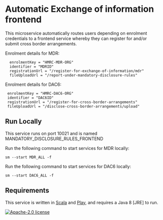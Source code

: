 # Automatic Exchange of information frontend

This microservice automatically routes users depending on enrolment credentials to a frontend service whereby they can register for and/or submit cross border arrangements.

Enrolment details for MDR: 

      enrolmentKey = "HMRC-MDR-ORG"  
      identifier = "MDRID"  
      registrationUrl = "/register-for-exchange-of-information/mdr"
      fileUploadUrl = "/report-under-mandatory-disclosure-rules"
  
  Enrolment details for DAC6: 

     enrolmentKey = "HMRC-DAC6-ORG"  
     identifier = "DAC6ID"
     registrationUrl = "/register-for-cross-border-arrangements"
     fileUploadUrl = "/disclose-cross-border-arrangements/upload"



## Run Locally

This service runs on port 10021 and is named MANDATORY_DISCLOSURE_RULES_FRONTEND

Run the following command to start services for MDR locally:

    sm --start MDR_ALL -f
    
Run the following command to start services for DAC6 locally:

    sm --start DAC6_ALL -f
    
## Requirements

This service is written in [Scala](http://www.scala-lang.org/) and [Play](http://playframework.com/), and requires a Java 8 [JRE] to run.

[![Apache-2.0 license](http://img.shields.io/badge/license-Apache-brightgreen.svg)](http://www.apache.org/licenses/LICENSE-2.0.html)
